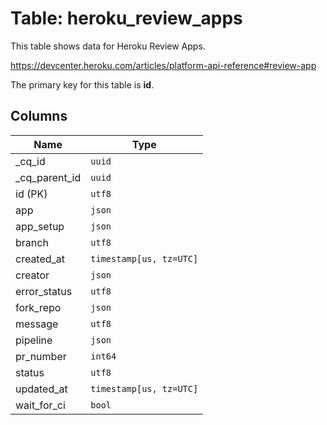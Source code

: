 # Table: heroku_review_apps

This table shows data for Heroku Review Apps.

https://devcenter.heroku.com/articles/platform-api-reference#review-app

The primary key for this table is **id**.

## Columns

| Name          | Type          |
| ------------- | ------------- |
|_cq_id|`uuid`|
|_cq_parent_id|`uuid`|
|id (PK)|`utf8`|
|app|`json`|
|app_setup|`json`|
|branch|`utf8`|
|created_at|`timestamp[us, tz=UTC]`|
|creator|`json`|
|error_status|`utf8`|
|fork_repo|`json`|
|message|`utf8`|
|pipeline|`json`|
|pr_number|`int64`|
|status|`utf8`|
|updated_at|`timestamp[us, tz=UTC]`|
|wait_for_ci|`bool`|